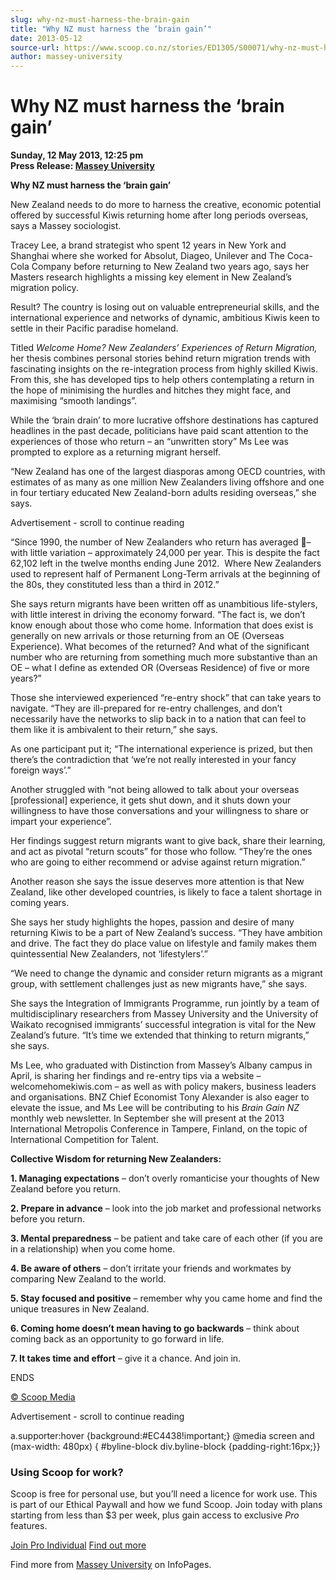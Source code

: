 ```yaml
---
slug: why-nz-must-harness-the-brain-gain
title: "Why NZ must harness the ‘brain gain’"
date: 2013-05-12
source-url: https://www.scoop.co.nz/stories/ED1305/S00071/why-nz-must-harness-the-brain-gain.htm
author: massey-university
---
```

Why NZ must harness the ‘brain gain’
====================================

**Sunday, 12 May 2013, 12:25 pm**  
**Press Release: [Massey University](https://info.scoop.co.nz/Massey_University)**

**Why NZ must harness the ‘brain gain’**

New Zealand needs to do more to harness the creative, economic potential offered by successful Kiwis returning home after long periods overseas, says a Massey sociologist.

Tracey Lee, a brand strategist who spent 12 years in New York and Shanghai where she worked for Absolut, Diageo, Unilever and The Coca-Cola Company before returning to New Zealand two years ago, says her Masters research highlights a missing key element in New Zealand’s migration policy.

Result? The country is losing out on valuable entrepreneurial skills, and the international experience and networks of dynamic, ambitious Kiwis keen to settle in their Pacific paradise homeland.

Titled _Welcome Home? New Zealanders’ Experiences of Return Migration,_ her thesis combines personal stories behind return migration trends with fascinating insights on the re-integration process from highly skilled Kiwis. From this, she has developed tips to help others contemplating a return in the hope of minimising the hurdles and hitches they might face, and maximising “smooth landings”.

While the ‘brain drain’ to more lucrative offshore destinations has captured headlines in the past decade, politicians have paid scant attention to the experiences of those who return – an “unwritten story” Ms Lee was prompted to explore as a returning migrant herself.

“New Zealand has one of the largest diasporas among OECD countries, with estimates of as many as one million New Zealanders living offshore and one in four tertiary educated New Zealand-born adults residing overseas,” she says.

Advertisement - scroll to continue reading





“Since 1990, the number of New Zealanders who return has averaged – with little variation – approximately 24,000 per year. This is despite the fact 62,102 left in the twelve months ending June 2012.  Where New Zealanders used to represent half of Permanent Long-Term arrivals at the beginning of the 80s, they constituted less than a third in 2012.”

She says return migrants have been written off as unambitious life-stylers, with little interest in driving the economy forward. “The fact is, we don’t know enough about those who come home. Information that does exist is generally on new arrivals or those returning from an OE (Overseas Experience). What becomes of the returned? And what of the significant number who are returning from something much more substantive than an OE – what I define as extended OR (Overseas Residence) of five or more years?”

Those she interviewed experienced “re-entry shock” that can take years to navigate. “They are ill-prepared for re-entry challenges, and don’t necessarily have the networks to slip back in to a nation that can feel to them like it is ambivalent to their return,” she says.

As one participant put it; “The international experience is prized, but then there’s the contradiction that ‘we’re not really interested in your fancy foreign ways’.”

Another struggled with “not being allowed to talk about your overseas \[professional\] experience, it gets shut down, and it shuts down your willingness to have those conversations and your willingness to share or impart your experience”.

Her findings suggest return migrants want to give back, share their learning, and act as pivotal “return scouts” for those who follow. “They’re the ones who are going to either recommend or advise against return migration.”

Another reason she says the issue deserves more attention is that New Zealand, like other developed countries, is likely to face a talent shortage in coming years.

She says her study highlights the hopes, passion and desire of many returning Kiwis to be a part of New Zealand’s success. “They have ambition and drive. The fact they do place value on lifestyle and family makes them quintessential New Zealanders, not ‘lifestylers’.”

“We need to change the dynamic and consider return migrants as a migrant group, with settlement challenges just as new migrants have,” she says.

She says the Integration of Immigrants Programme, run jointly by a team of multidisciplinary researchers from Massey University and the University of Waikato recognised immigrants’ successful integration is vital for the New Zealand’s future. “It’s time we extended that thinking to return migrants,” she says.

Ms Lee, who graduated with Distinction from Massey’s Albany campus in April, is sharing her findings and re-entry tips via a website – welcomehomekiwis.com – as well as with policy makers, business leaders and organisations. BNZ Chief Economist Tony Alexander is also eager to elevate the issue, and Ms Lee will be contributing to his _Brain Gain NZ_ monthly web newsletter. In September she will present at the 2013 International Metropolis Conference in Tampere, Finland, on the topic of International Competition for Talent.

**Collective Wisdom for returning New Zealanders:**

**1\. Managing expectations** – don’t overly romanticise your thoughts of New Zealand before you return.

**2\. Prepare in advance** – look into the job market and professional networks before you return.

**3\. Mental preparedness** – be patient and take care of each other (if you are in a relationship) when you come home.

**4\. Be aware of others** – don’t irritate your friends and workmates by comparing New Zealand to the world.

**5\. Stay focused and positive** – remember why you came home and find the unique treasures in New Zealand.

**6\. Coming home doesn’t mean having to go backwards** – think about coming back as an opportunity to go forward in life.

**7\. It takes time and effort** – give it a chance. And join in.

ENDS  

[© Scoop Media](http://www.scoop.co.nz/about/terms.html)  

Advertisement - scroll to continue reading



a.supporter:hover {background:#EC4438!important;} @media screen and (max-width: 480px) { #byline-block div.byline-block {padding-right:16px;}}

### Using Scoop for work?

Scoop is free for personal use, but you’ll need a licence for work use. This is part of our Ethical Paywall and how we fund Scoop. Join today with plans starting from less than $3 per week, plus gain access to exclusive _Pro_ features.  
  
[Join Pro Individual](https://pro.scoop.co.nz/Individual/?from=ProIn24) [Find out more](https://pro.scoop.co.nz/using-scoop-for-work/?from=ProIn24)

Find more from [Massey University](https://info.scoop.co.nz/Massey_University) on InfoPages.